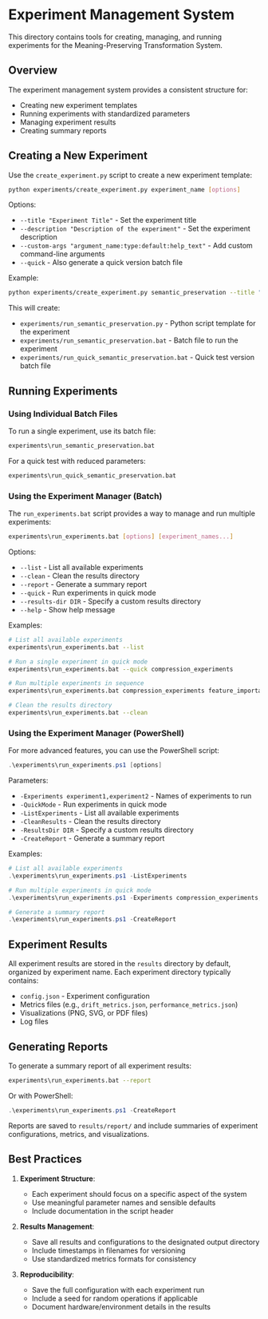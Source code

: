# Experiment Management System

This directory contains tools for creating, managing, and running experiments for the Meaning-Preserving Transformation System.

## Overview

The experiment management system provides a consistent structure for:
- Creating new experiment templates
- Running experiments with standardized parameters
- Managing experiment results
- Creating summary reports

## Creating a New Experiment

Use the `create_experiment.py` script to create a new experiment template:

```bash
python experiments/create_experiment.py experiment_name [options]
```

Options:
- `--title "Experiment Title"` - Set the experiment title
- `--description "Description of the experiment"` - Set the experiment description
- `--custom-args "argument_name:type:default:help_text"` - Add custom command-line arguments
- `--quick` - Also generate a quick version batch file

Example:
```bash
python experiments/create_experiment.py semantic_preservation --title "Semantic Preservation Analysis" --description "This script analyzes how well meaning is preserved across transformations." --custom-args "preservation_threshold:float:0.85:Threshold for acceptable semantic preservation" "metrics:str:'drift,behavior,structure':Metrics to evaluate" --quick
```

This will create:
- `experiments/run_semantic_preservation.py` - Python script template for the experiment
- `experiments/run_semantic_preservation.bat` - Batch file to run the experiment
- `experiments/run_quick_semantic_preservation.bat` - Quick test version batch file

## Running Experiments

### Using Individual Batch Files

To run a single experiment, use its batch file:

```bash
experiments\run_semantic_preservation.bat
```

For a quick test with reduced parameters:

```bash
experiments\run_quick_semantic_preservation.bat
```

### Using the Experiment Manager (Batch)

The `run_experiments.bat` script provides a way to manage and run multiple experiments:

```bash
experiments\run_experiments.bat [options] [experiment_names...]
```

Options:
- `--list` - List all available experiments
- `--clean` - Clean the results directory
- `--report` - Generate a summary report
- `--quick` - Run experiments in quick mode
- `--results-dir DIR` - Specify a custom results directory
- `--help` - Show help message

Examples:
```bash
# List all available experiments
experiments\run_experiments.bat --list

# Run a single experiment in quick mode
experiments\run_experiments.bat --quick compression_experiments

# Run multiple experiments in sequence
experiments\run_experiments.bat compression_experiments feature_importance_analysis

# Clean the results directory
experiments\run_experiments.bat --clean
```

### Using the Experiment Manager (PowerShell)

For more advanced features, you can use the PowerShell script:

```powershell
.\experiments\run_experiments.ps1 [options]
```

Parameters:
- `-Experiments experiment1,experiment2` - Names of experiments to run
- `-QuickMode` - Run experiments in quick mode
- `-ListExperiments` - List all available experiments
- `-CleanResults` - Clean the results directory
- `-ResultsDir DIR` - Specify a custom results directory
- `-CreateReport` - Generate a summary report

Examples:
```powershell
# List all available experiments
.\experiments\run_experiments.ps1 -ListExperiments

# Run multiple experiments in quick mode
.\experiments\run_experiments.ps1 -Experiments compression_experiments,feature_importance_analysis -QuickMode

# Generate a summary report
.\experiments\run_experiments.ps1 -CreateReport
```

## Experiment Results

All experiment results are stored in the `results` directory by default, organized by experiment name. Each experiment directory typically contains:

- `config.json` - Experiment configuration
- Metrics files (e.g., `drift_metrics.json`, `performance_metrics.json`)
- Visualizations (PNG, SVG, or PDF files)
- Log files

## Generating Reports

To generate a summary report of all experiment results:

```bash
experiments\run_experiments.bat --report
```

Or with PowerShell:

```powershell
.\experiments\run_experiments.ps1 -CreateReport
```

Reports are saved to `results/report/` and include summaries of experiment configurations, metrics, and visualizations.

## Best Practices

1. **Experiment Structure**:
   - Each experiment should focus on a specific aspect of the system
   - Use meaningful parameter names and sensible defaults
   - Include documentation in the script header

2. **Results Management**:
   - Save all results and configurations to the designated output directory
   - Include timestamps in filenames for versioning
   - Use standardized metrics formats for consistency

3. **Reproducibility**:
   - Save the full configuration with each experiment run
   - Include a seed for random operations if applicable
   - Document hardware/environment details in the results 